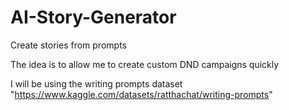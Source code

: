 # AI-Story-Generator

Create stories from prompts 

The idea is to allow me to create custom DND campaigns quickly 

I will be using the writing prompts dataset "https://www.kaggle.com/datasets/ratthachat/writing-prompts"
